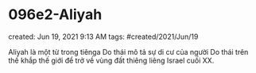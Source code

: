 # 096e2-Aliyah

created: Jun 19, 2021 9:13 AM
tags: #created/2021/Jun/19

Aliyah là một từ trong tiênga Do thái mô tả sự di cư của người Do thái trên thế khắp thế giới để trở về vùng đất thiêng liêng Israel cuối XX.